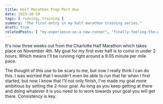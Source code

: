 ```yaml
---
title: Half Marathon Prep Part One
date: 2023-10-10
tags: [ running, training ]
summary: "The first entry in my half marathon training series."
draft: true
relatedPosts: [ "my-experience-as-a-new-runner", "finally-feeling-the-groove-of-running" ]
---
```


It's now three weeks out from the Charlotte Half Marathon which takes place on November 4th. My goal for my first ever
half is to come in under 2 hours. Which means I'll be running right around a 9:05 minute per mile pace.

The thought of this use to be scary to me, but now I really think I can do this. I was worried that I wouldn't even be
able to run that far when I first started, but now I know that I'll not only finish, I've made my goal more ambitious by
setting the 2-hour goal. As long as you keep getting at there and doing whatever it is you need to to work towards your
goal you will get there. Consistency is key.

##   